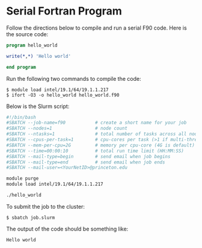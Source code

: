 # Serial Fortran Program

Follow the directions below to compile and run a serial F90 code. Here
is the source code:

```fortran
program hello_world

write(*,*) 'Hello world'

end program
```

Run the following two commands to compile the code:

```
$ module load intel/19.1/64/19.1.1.217
$ ifort -O3 -o hello_world hello_world.f90
```

Below is the Slurm script:

```bash
#!/bin/bash
#SBATCH --job-name=f90           # create a short name for your job
#SBATCH --nodes=1                # node count
#SBATCH --ntasks=1               # total number of tasks across all nodes
#SBATCH --cpus-per-task=1        # cpu-cores per task (>1 if multi-threaded tasks)
#SBATCH --mem-per-cpu=2G         # memory per cpu-core (4G is default)
#SBATCH --time=00:00:10          # total run time limit (HH:MM:SS)
#SBATCH --mail-type=begin        # send email when job begins
#SBATCH --mail-type=end          # send email when job ends
#SBATCH --mail-user=<YourNetID>@princeton.edu

module purge
module load intel/19.1/64/19.1.1.217

./hello_world
```

To submit the job to the cluster:

```
$ sbatch job.slurm
```

The output of the code should be something like:

```
Hello world
```
